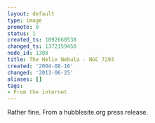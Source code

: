 ```yaml
---
layout: default
type: image
promote: 0
status: 1
created_ts: 1092660538
changed_ts: 1372159458
node_id: 1308
title: The Helix Nebula - NGC 7293
created: '2004-08-16'
changed: '2013-06-25'
aliases: []
tags:
- From the internet
---
```

Rather fine. From a hubblesite.org press release.
